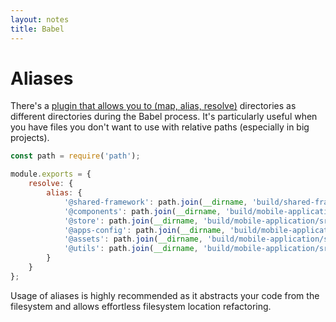 ```yaml
---
layout: notes
title: Babel
---
```


# Aliases

There's a [plugin that allows you to (map, alias, resolve)](https://www.npmjs.com/package/babel-plugin-webpack-alias) directories as different directories during the Babel process. It's particularly useful when you have files you don't want to use with relative paths (especially in big projects).

```js
const path = require('path');

module.exports = {
    resolve: {
        alias: {
            '@shared-framework': path.join(__dirname, 'build/shared-framework'),
            '@components': path.join(__dirname, 'build/mobile-application/src/components'),
            '@store': path.join(__dirname, 'build/mobile-application/src/redux'),
            '@apps-config': path.join(__dirname, 'build/mobile-application/src/applications/apps-config'),
            '@assets': path.join(__dirname, 'build/mobile-application/src/assets'),
            '@utils': path.join(__dirname, 'build/mobile-application/src/utils'),
        }
    }
};
```

Usage of aliases is highly recommended as it abstracts your code from the filesystem and allows effortless filesystem location refactoring.
